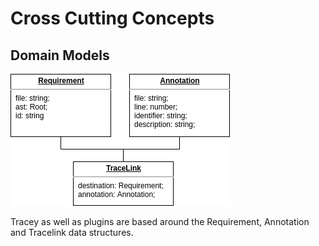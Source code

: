 # Cross Cutting Concepts

## Domain Models

![Data structures](./08_data-structures.png "Data structures")

Tracey as well as plugins are based around the Requirement, Annotation and Tracelink data structures.
